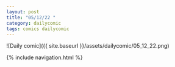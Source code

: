 ```yaml
---
layout: post
title: "05/12/22 "
category: dailycomic
tags: comics dailycomic
---
```

![Daily comic]({{ site.baseurl }}/assets/dailycomic/05_12_22.png)

{% include navigation.html %}

